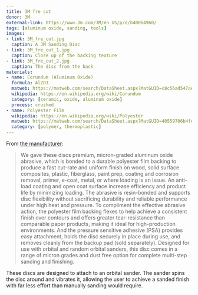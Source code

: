 ```yaml
---
title: 3M fre cut
donor: 3M
external-link: https://www.3m.com/3M/en_US/p/d/b40064960/
tags: [aluminum oxide, sanding, tools]
images:
- link: 3M_fre_cut.jpg
  caption: A 3M Sanding Disc
- link: 3M_fre_cut_1.jpg
  caption: Close up of the backing texture
- link: 3M_fre_cut_2.jpg
  caption: The disc from the back
materials:
- name: Corundum (Aluminum Oxide)
  formula: Al2O3
  matweb: https://matweb.com/search/DataSheet.aspx?MatGUID=c8c56ad547ae4cfabad15977bfb537f1
  wikipedia: https://en.wikipedia.org/wiki/Corundum
  category: [ceramic, oxide, aluminum oxide]
  process: crushed
- name: Polyester Film
  wikipedia: https://en.wikipedia.org/wiki/Polyester
  matweb: https://matweb.com/search/DataSheet.aspx?MatGUID=40559706b4fd4aa0a43f5739799728f5
  category: [polymer, thermoplastic]
---
```


From [the manufacturer](https://www.3m.com/3M/en_US/p/d/b40064968/):

> We gave these discs premium, micron-graded aluminum oxide abrasive, which is bonded to a durable polyester film backing to produce a fast cut-rate and uniform finish on wood, solid surface composites, plastic, fiberglass, paint prep, coating and corrosion removal, primer, e-coat, metal, or where loading is an issue. An anti-load coating and open coat surface increase efficiency and product life by minimizing loading. The abrasive is resin-bonded and supports disc flexibility without sacrificing durability and reliable performance under high heat and pressure. To compliment the effective abrasive action, the polyester film backing flexes to help achieve a consistent finish over contours and offers greater tear-resistance than comparable paper products, making it ideal for high-production environments. And the pressure sensitive adhesive (PSA) provides easy attachment, holds the disc securely in place during use, and removes cleanly from the backup pad (sold separately). Designed for use with orbital and random orbital sanders, this disc comes in a range of micron grades and dust free option for complete multi-step sanding and finishing.

These discs are designed to attach to an orbital sander. The sander spins the disc around and vibrates it, allowing the user to achieve a sanded finish with far less effort than manually sanding would require.

